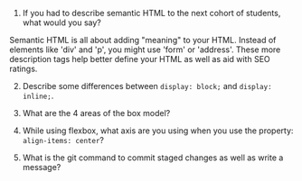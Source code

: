 1. If you had to describe semantic HTML to the next cohort of students, what would you say?

Semantic HTML is all about adding "meaning" to your HTML. Instead of elements like 'div' and 'p',
you might use 'form' or 'address'. These more description tags help better define your HTML as well as aid
with SEO ratings.

2. Describe some differences between ```display: block;``` and ```display: inline;```.

3. What are the 4 areas of the box model?

4. While using flexbox, what axis are you using when you use the property: ```align-items: center```?

5. What is the git command to commit staged changes as well as write a message? 